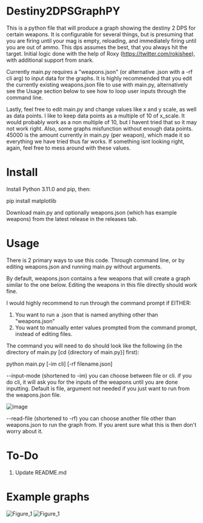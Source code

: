 # Destiny2DPSGraphPY

This is a python file that will produce a graph showing the destiny 2 DPS for certain weapons. It is configurable for several things, but is presuming that you are firing until your mag is empty, reloading, and immediately firing until you are out of ammo. This dps assumes the best, that you always hit the target. Initial logic done with the help of Roxy (https://twitter.com/rokishee), with additional support from snark.

Currently main.py requires a "weapons.json" (or alternative .json with a -rf cli arg) to input data for the graphs. It is highly recommended that you edit the currently existing weapons.json file to use with main.py, alternatively see the Usage section below to see how to loop user inputs through the command line.

Lastly, feel free to edit main.py and change values like x and y scale, as well as data points. I like to keep data points as a multiple of 10 of x_scale. It would probably work as a non multiple of 10, but I havent tried that so it may not work right. Also, some graphs misfunction without enough data points. 45000 is the amount currently in main.py (per weapon), which made it so everything we have tried thus far works. If something isnt looking right, again, feel free to mess around with these values.

# Install
Install Python 3.11.0 and pip, then:

pip install matplotlib

Download main.py and optionally weapons.json (which has example weapons) from the latest release in the releases tab.

# Usage
There is 2 primary ways to use this code. Through command line, or by editing weapons.json and running main.py without arguments.

By default, weapons.json contains a few weapons that will create a graph similar to the one below. Editing the weapons in this file directly should work fine.

I would highly recommend to run through the command prompt if EITHER:
1. You want to run a .json that is named anything other than "weapons.json"
2. You want to manually enter values prompted from the command prompt, instead of editing files.

The command you will need to do should look like the following (in the directory of main.py [cd {directory of main.py}] first):

python main.py [-im cli] [-rf filename.json]

--input-mode (shortened to -im) you can choose between file or cli. if you do cli, it will ask you for the inputs of the weapons until you are done inputting. Default is file, argument not needed if you just want to run from the weapons.json file.

![image](https://user-images.githubusercontent.com/65287118/210480652-d4d5aeb2-826b-472c-b432-b3870225d1ad.png)

--read-file (shortened to -rf) you can choose another file other than weapons.json to run the graph from. If you arent sure what this is then don't worry about it.

# To-Do
1. Update README.md

# Example graphs
![Figure_1](https://user-images.githubusercontent.com/65287118/210054539-a0629674-e846-43ed-8e1f-808482d20a66.png)
![Figure_1](https://user-images.githubusercontent.com/65287118/209410562-fc720bb0-fd7c-492b-8a41-7422d72d4cf2.png)
